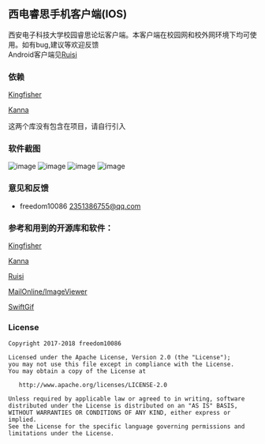 ## 西电睿思手机客户端(IOS)
西安电子科技大学校园睿思论坛客户端。本客户端在校园网和校外网环境下均可使用。如有bug,建议等欢迎反馈    
Android客户端见[Ruisi](https://github.com/freedom10086/Ruisi)

### 依赖
[Kingfisher](https://github.com/onevcat/Kingfisher)

[Kanna](https://github.com/tid-kijyun/Kanna)

这两个库没有包含在项目，请自行引入

### 软件截图
![image](https://github.com/freedom10086/Ruisi_Ios/blob/master/screenshots/1.png)
![image](https://github.com/freedom10086/Ruisi_Ios/blob/master/screenshots/2.png)
![image](https://github.com/freedom10086/Ruisi_Ios/blob/master/screenshots/3.png)
![image](https://github.com/freedom10086/Ruisi_Ios/blob/master/screenshots/4.png)

### 意见和反馈
- freedom10086 <2351386755@qq.com>

### 参考和用到的开源库和软件：

[Kingfisher](https://github.com/onevcat/Kingfisher)

[Kanna](https://github.com/tid-kijyun/Kanna)

[Ruisi](https://github.com/freedom10086/Ruisi)

[MailOnline/ImageViewer](https://github.com/MailOnline/ImageViewer)

[SwiftGif](https://github.com/bahlo/SwiftGif)


### License

    Copyright 2017-2018 freedom10086

    Licensed under the Apache License, Version 2.0 (the "License");
    you may not use this file except in compliance with the License.
    You may obtain a copy of the License at

       http://www.apache.org/licenses/LICENSE-2.0

    Unless required by applicable law or agreed to in writing, software
    distributed under the License is distributed on an "AS IS" BASIS,
    WITHOUT WARRANTIES OR CONDITIONS OF ANY KIND, either express or implied.
    See the License for the specific language governing permissions and
    limitations under the License.
